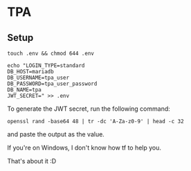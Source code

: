 # TPA

## Setup

``` shell
touch .env && chmod 644 .env

echo "LOGIN_TYPE=standard
DB_HOST=mariadb
DB_USERNAME=tpa_user
DB_PASSWORD=tpa_user_password
DB_NAME=tpa
JWT_SECRET=" >> .env
```

To generate the JWT secret, run the following command:

``` shell
openssl rand -base64 48 | tr -dc 'A-Za-z0-9' | head -c 32
```

and paste the output as the value.

If you're on Windows, I don't know how tf to help you.

That's about it :D
